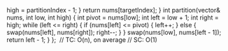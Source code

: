 high = partitionIndex - 1;
}
return nums[targetIndex];
}
int partition(vector<int>& nums, int low, int high) {
int pivot = nums[low];
int left = low + 1;
int right = high;
while (left <= right) {
if (nums[left] <= pivot) {
left++;
} else {
swap(nums[left], nums[right]);
right--;
}
}
swap(nums[low], nums[left - 1]);
return left - 1;
}
};
​
// TC: O(n), on average
// SC: O(1)
```
